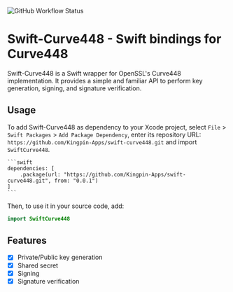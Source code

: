 ![GitHub Workflow Status](https://github.com/Kingpin-Apps/swift-curve448/actions/workflows/swift.yml/badge.svg)

# Swift-Curve448 - Swift bindings for Curve448

Swift-Curve448 is a Swift wrapper for OpenSSL's Curve448 implementation. It provides a simple and familiar API to perform key generation, signing, and signature verification.

## Usage
To add Swift-Curve448 as dependency to your Xcode project, select `File` > `Swift Packages` > `Add Package Dependency`, enter its repository URL: `https://github.com/Kingpin-Apps/swift-curve448.git` and import `SwiftCurve448`.

    ```swift
    dependencies: [
        .package(url: "https://github.com/Kingpin-Apps/swift-curve448.git", from: "0.0.1")
    ]
    ```

Then, to use it in your source code, add:

```swift
import SwiftCurve448
```


## Features
- [x] Private/Public key generation
- [x] Shared secret 
- [x] Signing
- [x] Signature verification
